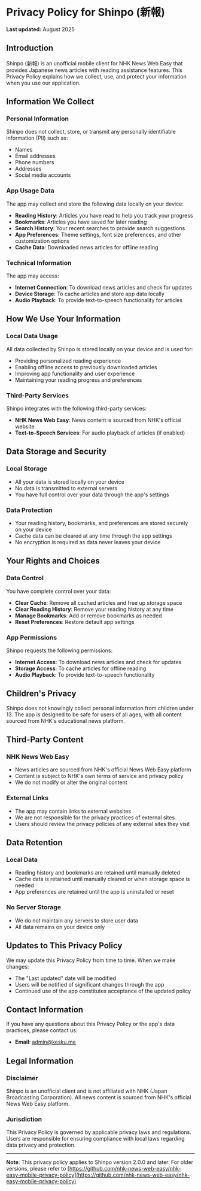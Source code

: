 # Privacy Policy for Shinpo (新報)

**Last updated:** August 2025

## Introduction

Shinpo (新報) is an unofficial mobile client for NHK News Web Easy that provides Japanese news articles with reading assistance features. This Privacy Policy explains how we collect, use, and protect your information when you use our application.

## Information We Collect

### Personal Information
Shinpo does not collect, store, or transmit any personally identifiable information (PII) such as:
- Names
- Email addresses
- Phone numbers
- Addresses
- Social media accounts

### App Usage Data
The app may collect and store the following data locally on your device:
- **Reading History**: Articles you have read to help you track your progress
- **Bookmarks**: Articles you have saved for later reading
- **Search History**: Your recent searches to provide search suggestions
- **App Preferences**: Theme settings, font size preferences, and other customization options
- **Cache Data**: Downloaded news articles for offline reading

### Technical Information
The app may access:
- **Internet Connection**: To download news articles and check for updates
- **Device Storage**: To cache articles and store app data locally
- **Audio Playback**: To provide text-to-speech functionality for articles

## How We Use Your Information

### Local Data Usage
All data collected by Shinpo is stored locally on your device and is used for:
- Providing personalized reading experience
- Enabling offline access to previously downloaded articles
- Improving app functionality and user experience
- Maintaining your reading progress and preferences

### Third-Party Services
Shinpo integrates with the following third-party services:
- **NHK News Web Easy**: News content is sourced from NHK's official website
- **Text-to-Speech Services**: For audio playback of articles (if enabled)

## Data Storage and Security

### Local Storage
- All your data is stored locally on your device
- No data is transmitted to external servers
- You have full control over your data through the app's settings

### Data Protection
- Your reading history, bookmarks, and preferences are stored securely on your device
- Cache data can be cleared at any time through the app settings
- No encryption is required as data never leaves your device

## Your Rights and Choices

### Data Control
You have complete control over your data:
- **Clear Cache**: Remove all cached articles and free up storage space
- **Clear Reading History**: Remove your reading history at any time
- **Manage Bookmarks**: Add or remove bookmarks as needed
- **Reset Preferences**: Restore default app settings

### App Permissions
Shinpo requests the following permissions:
- **Internet Access**: To download news articles and check for updates
- **Storage Access**: To cache articles for offline reading
- **Audio Playback**: To provide text-to-speech functionality

## Children's Privacy

Shinpo does not knowingly collect personal information from children under 13. The app is designed to be safe for users of all ages, with all content sourced from NHK's educational news platform.

## Third-Party Content

### NHK News Web Easy
- News articles are sourced from NHK's official News Web Easy platform
- Content is subject to NHK's own terms of service and privacy policy
- We do not modify or alter the original content

### External Links
- The app may contain links to external websites
- We are not responsible for the privacy practices of external sites
- Users should review the privacy policies of any external sites they visit

## Data Retention

### Local Data
- Reading history and bookmarks are retained until manually deleted
- Cache data is retained until manually cleared or when storage space is needed
- App preferences are retained until the app is uninstalled or reset

### No Server Storage
- We do not maintain any servers to store user data
- All data remains on your device only

## Updates to This Privacy Policy

We may update this Privacy Policy from time to time. When we make changes:
- The "Last updated" date will be modified
- Users will be notified of significant changes through the app
- Continued use of the app constitutes acceptance of the updated policy

## Contact Information

If you have any questions about this Privacy Policy or the app's data practices, please contact us:

- **Email**: admin@kesku.me

## Legal Information

### Disclaimer
Shinpo is an unofficial client and is not affiliated with NHK (Japan Broadcasting Corporation). All news content is sourced from NHK's official News Web Easy platform.

### Jurisdiction
This Privacy Policy is governed by applicable privacy laws and regulations. Users are responsible for ensuring compliance with local laws regarding data privacy and protection.

---

**Note**: This privacy policy applies to Shinpo version 2.0.0 and later. For older versions, please refer to [https://github.com/nhk-news-web-easy/nhk-easy-mobile-privacy-policy](https://github.com/nhk-news-web-easy/nhk-easy-mobile-privacy-policy)
